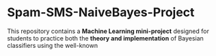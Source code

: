 # Spam-SMS-NaiveBayes-Project
This repository contains a **Machine Learning mini-project** designed for students to practice both the **theory and implementation** of Bayesian classifiers using the well-known
